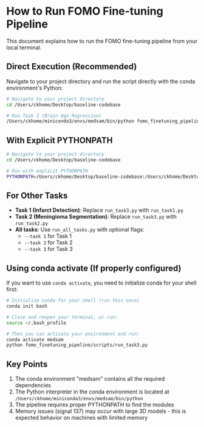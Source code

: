 # How to Run FOMO Fine-tuning Pipeline

This document explains how to run the FOMO fine-tuning pipeline from your local terminal.

## Direct Execution (Recommended)

Navigate to your project directory and run the script directly with the conda environment's Python:

```bash
# Navigate to your project directory
cd /Users/ckhome/Desktop/baseline-codebase

# Run Task 3 (Brain Age Regression)
/Users/ckhome/miniconda3/envs/medsam/bin/python fomo_finetuning_pipeline/scripts/run_task3.py
```

## With Explicit PYTHONPATH

```bash
# Navigate to your project directory
cd /Users/ckhome/Desktop/baseline-codebase

# Run with explicit PYTHONPATH
PYTHONPATH=/Users/ckhome/Desktop/baseline-codebase:/Users/ckhome/Desktop/baseline-codebase/src /Users/ckhome/miniconda3/envs/medsam/bin/python fomo_finetuning_pipeline/scripts/run_task3.py
```

## For Other Tasks

- **Task 1 (Infarct Detection)**: Replace `run_task3.py` with `run_task1.py`
- **Task 2 (Meningioma Segmentation)**: Replace `run_task3.py` with `run_task2.py`
- **All tasks**: Use `run_all_tasks.py` with optional flags:
  - `--task 1` for Task 1
  - `--task 2` for Task 2
  - `--task 3` for Task 3

## Using conda activate (If properly configured)

If you want to use `conda activate`, you need to initialize conda for your shell first:

```bash
# Initialize conda for your shell (run this once)
conda init bash

# Close and reopen your terminal, or run:
source ~/.bash_profile

# Then you can activate your environment and run:
conda activate medsam
python fomo_finetuning_pipeline/scripts/run_task3.py
```

## Key Points

1. The conda environment "medsam" contains all the required dependencies
2. The Python interpreter in the conda environment is located at `/Users/ckhome/miniconda3/envs/medsam/bin/python`
3. The pipeline requires proper PYTHONPATH to find the modules
4. Memory issues (signal 137) may occur with large 3D models - this is expected behavior on machines with limited memory